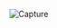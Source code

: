 ![Capture](https://user-images.githubusercontent.com/54308434/166803895-598ace90-0d5f-488a-848c-381508a40c89.PNG)
